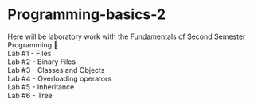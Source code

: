 # Programming-basics-2
Here will be laboratory work with the Fundamentals of Second Semester Programming 🧩<br>
Lab #1 - Files <br> 
Lab #2 - Binary Files <br>
Lab #3 - Classes and Objects <br>
Lab #4 - Overloading operators <br>
Lab #5 - Inheritance <br>
Lab #6 - Tree <br>
